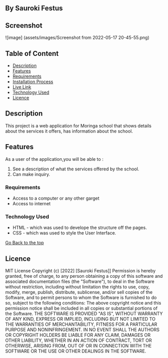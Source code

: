  ## By Sauroki Festus
## Screenshot
![image] (assets/images/Screenshot from 2022-05-17 20-45-55.png)
 ## Table of Content
 - [Description](#description)
 - [Features](#features)
 - [Requirements](#requirements)
 - [Installation Process](#installation-Process)
 - [Live Link](#Live-Link)
 - [Technology  Used](#technology-Used)
 - [Licence](#licence)

 ## Description
 <p>This project is a web application for Moringa school that shows details about the services it offers, has information about the school.</p>

## Features
As a user of the application,you will be able to :
1. See a description of what the services offered by the school.
1. Can make inquiry.

 ###  Requirements
 * Access to  a computer or any other garget
 * Access to internet

### Technology  Used
* HTML - which was used to develope the structure off the pages.
* CSS - which was used to style the User Interface.

[Go Back to the top](#independent-project)

## Licence
MIT License
Copyright (c) [2022] [Sauroki Festus]]
Permission is hereby granted, free of charge, to any person obtaining a copy
of this software and associated documentation files (the "Software"), to deal
in the Software without restriction, including without limitation the rights
to use, copy, modify, merge, publish, distribute, sublicense, and/or sell
copies of the Software, and to permit persons to whom the Software is
furnished to do so, subject to the following conditions:
The above copyright notice and this permission notice shall be included in all
copies or substantial portions of the Software.
THE SOFTWARE IS PROVIDED "AS IS", WITHOUT WARRANTY OF ANY KIND, EXPRESS OR
IMPLIED, INCLUDING BUT NOT LIMITED TO THE WARRANTIES OF MERCHANTABILITY,
FITNESS FOR A PARTICULAR PURPOSE AND NONINFRINGEMENT. IN NO EVENT SHALL THE
AUTHORS OR COPYRIGHT HOLDERS BE LIABLE FOR ANY CLAIM, DAMAGES OR OTHER
LIABILITY, WHETHER IN AN ACTION OF CONTRACT, TORT OR OTHERWISE, ARISING FROM,
OUT OF OR IN CONNECTION WITH THE SOFTWARE OR THE USE OR OTHER DEALINGS IN THE
SOFTWARE.
